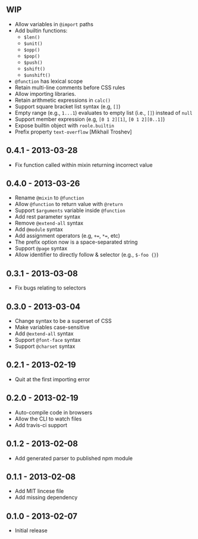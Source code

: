 ## WIP

- Allow variables in `@import` paths
- Add builtin functions:
	- `$len()`
	- `$unit()`
	- `$opp()`
	- `$pop()`
	- `$push()`
	- `$shift()`
	- `$unshift()`
- `@function` has lexical scope
- Retain multi-line comments before CSS rules
- Allow importing libraries.
- Retain arithmetic expressions in `calc()`
- Support square bracket list syntax (e.g, `[]`)
- Empty range (e.g., `1...1`) evaluates to empty list (i.e., `[]`) instead of `null`
- Support member expression (e.g, `[0 1 2][1]`, `[0 1 2][0..1]`)
- Expose builtin object with `roole.builtin`
- Prefix property `text-overflow` [Mikhail Troshev]

## 0.4.1 - 2013-03-28

- Fix function called within mixin returning incorrect value

## 0.4.0 - 2013-03-26

- Rename `@mixin` to `@function`
- Allow `@function` to return value with `@return`
- Support `$arguments` variable inside `@function`
- Add rest parameter syntax
- Remove `@extend-all` syntax
- Add `@module` syntax
- Add assignment operators (e.g, `+=`, `*=`, etc)
- The prefix option now is a space-separated string
- Support `@page` syntax
- Allow identifier to directly follow & selector (e.g., `$-foo {}`)

## 0.3.1 - 2013-03-08

- Fix bugs relating to selectors

## 0.3.0 - 2013-03-04

- Change syntax to be a superset of CSS
- Make variables case-sensitive
- Add `@extend-all` syntax
- Support `@font-face` syntax
- Support `@charset` syntax

## 0.2.1 - 2013-02-19

- Quit at the first importing error

## 0.2.0 - 2013-02-19

- Auto-compile code in browsers
- Allow the CLI to watch files
- Add travis-ci support

## 0.1.2 - 2013-02-08

- Add generated parser to published npm module

## 0.1.1 - 2013-02-08

- Add MIT lincese file
- Add missing dependency

## 0.1.0 - 2013-02-07

- Initial release
